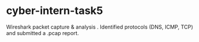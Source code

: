 # cyber-intern-task5
Wireshark packet capture &amp; analysis . Identified protocols (DNS, ICMP, TCP) and submitted a .pcap report.
